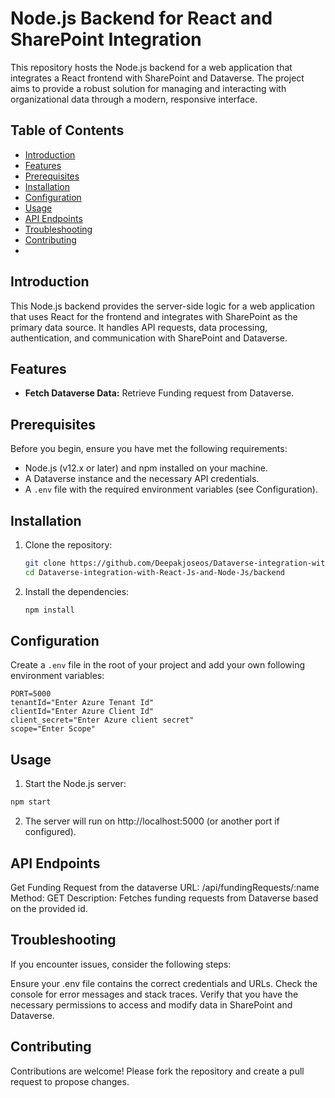 # Node.js Backend for React and SharePoint Integration

This repository hosts the Node.js backend for a web application that integrates a React frontend with SharePoint and Dataverse. The project aims to provide a robust solution for managing and interacting with organizational data through a modern, responsive interface.

## Table of Contents

- [Introduction](#introduction)
- [Features](#features)
- [Prerequisites](#prerequisites)
- [Installation](#installation)
- [Configuration](#configuration)
- [Usage](#usage)
- [API Endpoints](#api-endpoints)
- [Troubleshooting](#troubleshooting)
- [Contributing](#contributing)
- 
## Introduction

This Node.js backend provides the server-side logic for a web application that uses React for the frontend and integrates with SharePoint as the primary data source. It handles API requests, data processing, authentication, and communication with SharePoint and Dataverse.

## Features

- **Fetch Dataverse Data:** Retrieve Funding request from Dataverse.

## Prerequisites

Before you begin, ensure you have met the following requirements:
- Node.js (v12.x or later) and npm installed on your machine.
- A Dataverse instance and the necessary API credentials.
- A `.env` file with the required environment variables (see Configuration).

## Installation

1. Clone the repository:
    ```bash
    git clone https://github.com/Deepakjoseos/Dataverse-integration-with-React-Js-and-Node-Js.git
    cd Dataverse-integration-with-React-Js-and-Node-Js/backend
    ```

2. Install the dependencies:
    ```bash
    npm install
    ```

## Configuration

Create a `.env` file in the root of your project and add your own following environment variables:

```plaintext
PORT=5000
tenantId="Enter Azure Tenant Id"
clientId="Enter Azure Client Id"
client_secret="Enter Azure client secret"
scope="Enter Scope"
```

## Usage

1. Start the Node.js server:
```bash
npm start
```
2. The server will run on http://localhost:5000 (or another port if configured).

## API Endpoints

Get Funding Request from the dataverse
URL: /api/fundingRequests/:name
Method: GET
Description: Fetches funding requests from Dataverse based on the provided id.


## Troubleshooting

If you encounter issues, consider the following steps:

Ensure your .env file contains the correct credentials and URLs.
Check the console for error messages and stack traces.
Verify that you have the necessary permissions to access and modify data in SharePoint and Dataverse.

## Contributing

Contributions are welcome! Please fork the repository and create a pull request to propose changes.
